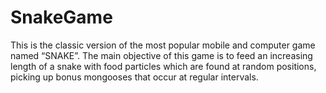 # SnakeGame
This is the classic version of the most popular mobile and computer game named “SNAKE”. The main objective of this game is to feed an increasing length of a snake with food particles which are found at random positions, picking up bonus mongooses that occur at regular intervals.
